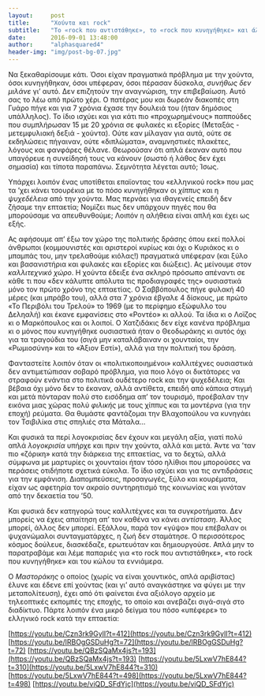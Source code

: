 ```yaml
---
layout:     post
title:      "Χούντα και rock"
subtitle:   "Το «rock που αντιστάθηκε», το «rock που κυνηγήθηκε» και άλλα ευτράπελα..."
date:       2016-09-01 13:48:00
author:     "alphasquared4"
header-img: "img/post-bg-07.jpg"
---
```


Να ξεκαθαρίσουμε κάτι. Όσοι είχαν πραγματικά πρόβλημα με την χούντα, όσοι κυνηγήθηκαν, όσοι υπέφεραν, όσοι πέρασαν δύσκολα, *συνήθως δεν μιλάνε* γι’ αυτό. Δεν επιζητούν την αναγνώριση, την επιβεβαίωση. Αυτό σας το λέω από πρώτο χέρι. Ο πατέρας μου και δωρεάν διακοπές στη Γυάρο πήγε και για 7 χρόνια έχασε την δουλειά του (ήταν δημόσιος υπάλληλος). Το ίδιο ισχύει και για κάτι πιο «προχωρημένους» παππούδες που συμπλήρωσαν 15 με 20 χρόνια σε φυλακές κι εξορίες (Μεταξάς - μετεμφυλιακή δεξιά - χούντα). Ούτε καν μίλαγαν για αυτά, ούτε σε εκδηλώσεις πήγαιναν, ούτε «διπλώματα», αναμνηστικές πλακέτες, λόγους και φανφάρες θέλανε. Θεωρούσαν ότι απλά έκαναν αυτό που υπαγόρευε η συνείδησή τους να κάνουν (σωστό ή λάθος δεν έχει σημασία) και τίποτα παραπάνω. Σεμνότητα λέγεται αυτό; Ίσως.

Υπάρχει λοιπόν ένας υποτίθεται επαϊοντας του «ελληνικού rock» που μας τα ’χει κάνει τσουρέκια με το πόσο κυνηγήθηκαν οι *χίππυς* και η *ψυχεδέλεια* από την χούντα. Μας περνάει για ιθαγενείς επειδή δεν ζήσαμε την επταετία; Νομίζει πως δεν υπάρχουν πηγές που θα μπορούσαμε να απευθυνθούμε; Λοιπόν η αλήθεια είναι απλή και έχει ως εξής.

Ας αφήσουμε απ’ έξω τον χώρο της πολιτικής δράσης όπου εκεί πολλοί άνθρωποι (κομμουνιστές και αριστεροί κυρίως και όχι ο Κυριάκος κι ο μπαμπάς του, μην τρελαθούμε κιόλας!) πραγματικά υπέφεραν (και ξύλο και βασανιστήρια και φυλακές και εξορίες και διώξεις). Ας μείνουμε στον *καλλιτεχνικό χώρο*. Η χούντα έδειξε ένα σκληρό πρόσωπο απέναντι σε κάθε τι που «δεν κάλυπτε απόλυτα τις προδιαγραφές της» ουσιαστικά μόνο τον πρώτο χρόνο της επταετίας. Ο Σαββόπουλος πήγε φυλακή 40 μέρες (και μπράβο του), αλλά στα 7 χρόνια έβγαλε 4 δίσκους, με πρώτο «Το Περιβόλι του Τρελού» το 1969 (με το περίφημο εξώφυλλο του Δεληαλή) και έκανε εμφανίσεις στο «Ροντέο» κι αλλού. Τα ίδια κι ο Λοϊζος κι ο Μαρκόπουλος και οι λοιποί. Ο Χατζιδάκις δεν είχε κανένα πρόβλημα κι ο μόνος που κυνηγήθηκε ουσιαστικά ήταν ο Θεοδωράκης κι αυτός όχι για τα τραγούδια του (σιγά μην καταλάβαιναν οι χουνταίοι, την «Ρωμιοσύνη» και το «Άξιον Εστί»), αλλά για την πολιτική του δράση. 

Φανταστείτε λοιπόν όταν οι «πολιτικοποιημένοι» καλλιτέχνες ουσιαστικά δεν αντιμετώπισαν σοβαρό πρόβλημα, για ποιο λόγο οι δικτάτορες να στραφούν ενάντια στο πολιτικά ουδέτερο rock και την ψυχεδέλεια; Και βέβαια όχι μόνο δεν το έκαναν, αλλά αντίθετα, επειδή από κάποια στιγμή και μετά πόνταραν πολύ στο εισόδημα απ’ τον τουρισμό, προέβαλαν την εικόνα μιας χώρας πολύ *φιλικής* με τους χίππυς και τα μοντέρνα (για την εποχή) ρεύματα. Θα θυμάστε φαντάζομαι την Βλαχοπούλου να κυνηγάει τον Τσιβιλίκα στις σπηλιές στα Μάταλα...

Και φυσικά τα περί λογοκρισίας δεν έχουν και μεγάλη αξία, γιατί πολύ απλά *λογοκρισία* υπήρχε και πριν την χούντα, αλλά και μετά. Άντε να ’ταν πιο «ζόρικη» κατά την διάρκεια της επταετίας, να το δεχτώ, αλλά σύμφωνα με μαρτυρίες οι χουνταίοι ήταν τόσο ηλίθιοι που μπορούσες να περάσεις οτιδήποτε σχετικά εύκολα. Το ίδιο ισχύει και για τις αντιδράσεις για την εμφάνιση. Διαπομπεύσεις, προσαγωγές, ξύλο και κουρέματα, είχαν ως αφετηρία τον ακραίο συντηρητισμό της κοινωνίας και γινόταν από την δεκαετία του ’50.

Και φυσικά δεν κατηγορώ τους καλλιτέχνες και τα συγκροτήματα. Δεν μπορείς να έχεις απαίτηση απ’ τον καθένα να κάνει *αντίσταση*. Άλλος μπορεί, άλλος δεν μπορεί. Εξάλλου, παρά τον «γύψο» που επέβαλαν οι ψυχανώμαλοι συνταγματάρχες, η ζωή δεν σταμάτησε. Ο περισσότερος κόσμος δούλευε, διασκέδαζε, ερωτευόταν και δημιουργούσε. Απλά μην το παρατραβάμε και λέμε παπαριές για «το rock που αντιστάθηκε», «το rock που κυνηγήθηκε» και του κώλου τα εννιάμερα.

Ο *Μαστοράκης* ο οποίος (χωρίς να είναι χουντικός, απλά αριβίστας) έλυνε και έδενε επί χούντας (και γι’ αυτό αναγκάστηκε να φύγει με την μεταπολίτευση), έχει από ότι φαίνεται ένα αξιόλογο αρχείο με τηλεοπτικές εκπομπές της εποχής, το οποίο και ανεβάζει σιγά-σιγά στο διαδίκτυο. Πάρτε λοιπόν ένα μικρό δείγμα του πόσο «υπέφερε» το ελληνικό rock κατά την επταετία:

[https://youtu.be/Czn3rk9GylI?t=412](https://youtu.be/Czn3rk9GylI?t=412) 
[https://youtu.be/lRBOgGSDuHg?t=72](https://youtu.be/lRBOgGSDuHg?t=72) 
[https://youtu.be/QBzSQaMx4js?t=193](https://youtu.be/QBzSQaMx4js?t=193) 
[https://youtu.be/5LxwV7hE844?t=310](https://youtu.be/5LxwV7hE844?t=310) 
[https://youtu.be/5LxwV7hE844?t=498](https://youtu.be/5LxwV7hE844?t=498) 
[https://youtu.be/viQD_SFdYjc](https://youtu.be/viQD_SFdYjc) 
